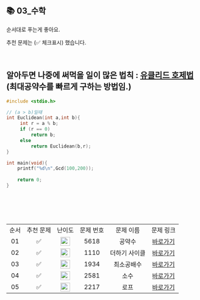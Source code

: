 ## 📚 03_수학

순서대로 푸는게 좋아요.

추천 문제는 (✅ 체크표시) 했습니다.

<br/>

## **알아두면 나중에 써먹을 일이 많은 법칙** : [유클리드 호제법](https://namu.wiki/w/%EC%9C%A0%ED%81%B4%EB%A6%AC%EB%93%9C%20%ED%98%B8%EC%A0%9C%EB%B2%95#s-3.3.1) (최대공약수를 빠르게 구하는 방법임.)

```c
#include <stdio.h>

// (a > b)일때
int Euclidean(int a,int b){
     int r = a % b;
     if (r == 0)
         return b;
     else
         return Euclidean(b,r);
}

int main(void){
    printf("%d\n",Gcd(100,200));
  
    return 0;
}

```

<br/>

##

<br/>

<table>
  <tr>
    <td align="center">순서</td>
    <td align="center">추천 문제</td>
    <td align="center">난이도</td>
    <td align="center">문제 번호</td>
    <td align="center">문제 이름</td>
    <td align="center">문제 링크</td>
  </tr>
  <tr>
    <td align="center">01</td>
    <td align="center">✅</td>
    <td align="center"><img height="23px" width="25px" src="https://d2gd6pc034wcta.cloudfront.net/tier/3.svg"></td>
    <td align="center">5618</td>
    <td align="center">공약수</td>
    <td align="center"><a href="https://www.acmicpc.net/problem/5618">바로가기</a></td>
  </tr>
  <tr>
    <td align="center">02</td>
    <td align="center">✅</td>
    <td align="center"><img height="23px" width="25px" src="https://d2gd6pc034wcta.cloudfront.net/tier/5.svg"></td>
    <td align="center">1110</td>
    <td align="center">더하기 사이클</td>
    <td align="center"><a href="https://www.acmicpc.net/problem/1110">바로가기</a></td>
  </tr>
  <tr>
    <td align="center">03</td>
    <td align="center">✅</td>
    <td align="center"><img height="23px" width="25px" src="https://d2gd6pc034wcta.cloudfront.net/tier/6.svg"></td>
    <td align="center">1934</td>
    <td align="center">최소공배수</td>
    <td align="center"><a href="https://www.acmicpc.net/problem/1934">바로가기</a></td>
  </tr>
  <tr>
    <td align="center">04</td>
    <td align="center">✅</td>
    <td align="center"><img height="23px" width="25px" src="https://d2gd6pc034wcta.cloudfront.net/tier/7.svg"></td>
    <td align="center">2581</td>
    <td align="center">소수</td>
    <td align="center"><a href="https://www.acmicpc.net/problem/2581">바로가기</a></td>
  </tr>
  <tr>
    <td align="center">05</td>
    <td align="center">✅</td>
    <td align="center"><img height="23px" width="25px" src="https://d2gd6pc034wcta.cloudfront.net/tier/7.svg"></td>
    <td align="center">2217</td>
    <td align="center">로프</td>
    <td align="center"><a href="https://www.acmicpc.net/problem/2217">바로가기</a></td>
  </tr>
</table>

<br/><br/>